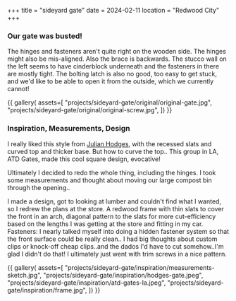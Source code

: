 +++
title = "sideyard gate"
date = 2024-02-11
location = "Redwood City"
+++

### Our gate was busted!

The hinges and fasteners aren't quite right on the wooden side.
The hinges might also be mis-aligned.
Also the brace is backwards.
The stucco wall on the left seems to have cinderblock underneath
and the fasteners in there are mostly tight.
The bolting latch is also no good, too easy to get stuck,
and we'd like to be able to open it from the outside, which we currently cannot!

{{ gallery(
  assets=[
    "projects/sideyard-gate/original/original-gate.jpg",
    "projects/sideyard-gate/original/original-screw.jpg",
  ])
}}


### Inspiration, Measurements, Design

I really liked this style from [Julian Hodges](https://www.finehomebuilding.com/2007/07/01/in-the-golden-gates-shadow),
with the recessed slats and curved top and thicker base.
But how to curve the top..
This group in LA, ATD Gates, made this cool square design, evocative!

Ultimately I decided to redo the whole thing, including the hinges.
I took some measurements and thought about moving our large compost bin through the opening..

I made a design, got to looking at lumber and couldn't find what I wanted, so I redrew the plans at the store.
A redwood frame with thin slats to cover the front in an arch,
diagonal pattern to the slats for more cut-efficiency
based on the lengths I was getting at the store and fitting in my car.
Fasteners: I nearly talked myself into doing a hidden fastener system so that the front surface could be really clean..
I had big thoughts about custom clips or knock-off cheap clips..and the dados I'd have to cut somehow..I'm glad I didn't do that!
I ultimately just went with trim screws in a nice pattern.

{{ gallery(
  assets=[
    "projects/sideyard-gate/inspiration/measurements-sketch.jpg",
    "projects/sideyard-gate/inspiration/hodges-gate.jpeg",
    "projects/sideyard-gate/inspiration/atd-gates-la.jpeg",
    "projects/sideyard-gate/inspiration/frame.jpg",
  ])
}}
